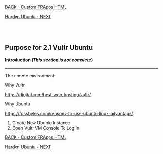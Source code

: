 <!-- ------------------------------------------------------------------------- -->

<div class="page-back">

[BACK - Custom FRApps HTML ](/Setup/purposes/pfr0104_Custom-FR-Apps-HTML.md)
</div><div class="page-next">

[Harden Ubuntu - NEXT](/Setup/purposes/pfr0302_Setup-Hardening-Ubuntu.md)
</div><div style="margin-top:35px">&nbsp;</div>

<!-- ------------------------------------------------------------------------- -->

## Purpose for 2.1 Vultr Ubuntu

#### Introduction  (*This section is not complete*)
----

The remote environment:

Why Vultr

https://digital.com/best-web-hosting/vultr/

Why Ubuntu

https://fossbytes.com/reasons-to-use-ubuntu-linux-advantage/




1. Create New Ubuntu Instance
2. Open Vultr VM Console To Log In

<!-- ------------------------------------------------------------------------- -->

<div class="page-back">

[BACK - Custom FRApps HTML ](/Setup/purposes/pfr0104_Custom-FR-Apps-HTML.md)
</div><div class="page-next">

[Harden Ubuntu - NEXT](/Setup/purposes/pfr0302_Setup-Hardening-Ubuntu.md)
</div>



